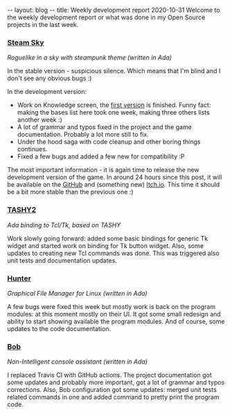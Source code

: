 -- layout: blog
-- title: Weekly development report 2020-10-31
Welcome to the weekly development report or what was done in my Open Source
projects in the last week.

### [Steam Sky](https://thindil.itch.io/steam-sky)

*Roguelike in a sky with steampunk theme (written in Ada)*

In the stable version - suspicious silence. Which means that I'm blind and I
don't see any obvious bugs :)

In the development version:

* Work on Knowledge screen, the [first version](https://imgur.com/WdS2DRg) is
finished. Funny fact: making the bases list here took one week, making three
others lists another week :)
* A lot of grammar and typos fixed in the project and the game documentation.
Probably a lot more still to fix.
* Under the hood saga with code cleanup and other boring things continues.
* Fixed a few bugs and added a few new for compatibility :P

The most important information - it is again time to release the new
development version of the game. In around 24 hours since this post, it will
be available on the [GitHub](https://github.com/thindil/steamsky/releases)
and (something new) [Itch.io](https://thindil.itch.io/steam-sky). This time
it should be a bit more stable than the previous one :)

### [TASHY2](https://github.com/thindil/tashy2)

*Ada binding to Tcl/Tk, based on TASHY*

Work slowly going forward: added some basic bindings for generic Tk widget and
started work on binding for Tk button widget. Also, some updates to creating
new Tcl commands was done. This was triggered also unit tests and documentation
updates.

### [Hunter](https://github.com/thindil/hunter)

*Graphical File Manager for Linux (written in Ada)*

A few bugs were fixed this week but mostly work is back on the program modules:
at this moment mostly on their UI. It got some small redesign and ability to
start showing available the program modules. And of course, some updates to the
code documentation.

### [Bob](https://github.com/thindil/bob)

*Non-Intelligent console assistant (written in Ada)*

I replaced Travis CI with GitHub actions. The project documentation got some
updates and probably more important, got a lot of grammar and typos
corrections. Also, Bob configuration got some updates: merged unit tests related
commands in one and added command to pretty print the program code.
